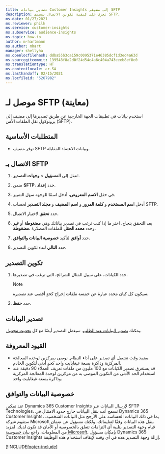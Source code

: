 ```yaml
---
title: تصدير بيانات Customer Insights إلى مضيفي SFTP
description: تعرف على كيفية تكوين الاتصال بمضيف SFTP.
ms.date: 01/27/2021
ms.reviewer: philk
ms.service: customer-insights
ms.subservice: audience-insights
ms.topic: how-to
author: m-hartmann
ms.author: mhart
manager: shellyha
ms.openlocfilehash: ddba55b3ca159c0095371e46385dcf1d3ed4a63d
ms.sourcegitcommit: 139548f8a2d0f24d54c4a6c404a743eeeb8ef8e0
ms.translationtype: HT
ms.contentlocale: ar-SA
ms.lasthandoff: 02/15/2021
ms.locfileid: "5267982"
---
```

# <a name="connector-for-sftp-preview"></a>موصل لـ SFTP (معاينة)

استخدم بيانات في تطبيقات الجهة الخارجية عن طريق تصديرها إلى مضيف إلى بروتوكول نقل الملفات الآمن (SFTP)‬.

## <a name="prerequisites"></a>المتطلبات الأساسية

- توفر مضيف SFTP وبيانات الاعتماد المقابلة.

## <a name="connect-to-sftp"></a>الاتصال بـ SFTP

1. انتقل إلى **المسؤول** > **وجهات التصدير**.

1. ضمن **SFTP**، حدد **إعداد**.

1. في حقل **الاسم المعروض**، أدخل اسمًا للوجهة سهل التمييز.

1. أدخل **اسم المستخدم** و **كلمة المرور** و **اسم المضيف** و **مجلد التصدير** لحساب SFTP.

1. حدد **تحقق** لاختبار الاتصال.

1. بعد التحقق بنجاح، اختر ما إذا كنت ترغب في تصدير بياناتك وهي **مضغوطة** أو **غير مضغوطة‏‎**، وحدد **محدد الحقل** للملفات المصدّرة.

1. حدد **أوافق** لتأكيد **خصوصية البيانات والتوافق‬**.

1. حدد **التالي** لبدء تكوين التصدير.

## <a name="configure-the-export"></a>تكوين التصدير

1. حدد الكيانات، على سبيل المثال الشرائح، التي ترغب في تصديرها.

   > [!NOTE]
   > سيكون كل كيان محدد عبارة عن خمسة ملفات إخراج كحدٍ أقصى عند تصديره. 

1. حدد **حفظ**.

## <a name="export-the-data"></a>تصدير البيانات

يمكنك [تصدير البيانات عند الطلب](export-destinations.md). سيعمل التصدير أيضًا مع كل [تحديث مجدول](system.md#schedule-tab).

## <a name="known-limitations"></a>القيود المعروفة

- يعتمد وقت تشغيل أي تصدير على أداء النظام. نوصي بمركزين لوحدة المعالجة المركزية وذاكرة بسعة غيغابايت واحد كحدٍ أدنى لتكوين الخادم. 
- قد يستغرق تصدير الكيانات مع 100 مليون من ملفات تعريف العملاء 90 دقيقة عند استخدام الحد الأدنى من التكوين الموصى به من مركزين لوحدة المعالجة المركزية وذاكرة بسعة غيغابايت واحد. 

## <a name="data-privacy-and-compliance"></a>خصوصية البيانات والتوافق

عند تمكين Dynamics 365 Customer Insights لإرسال البيانات عبر SFTP Technologies، تسمح أنت بنقل البيانات خارج حدود الامتثال في Dynamics 365 Customer Insights، بما في ذلك البيانات الحساسة على الأرجح مثل البيانات الشخصية. ستقوم شركة Microsoft بنقل هذه البيانات وفقًا لتعليماتك، ولكنك مسؤول عن ضمان قيام وجهة التصدير بتلبية أي التزامات تتعلق بالخصوصية أو الأمان قد تكون لديك. لمزيد من المعلومات، راجع [بيان خصوصية Microsoft](https://go.microsoft.com/fwlink/?linkid=396732).
بإمكان مسؤول Dynamics 365 Customer Insights إزالة وجهة التصدير هذه في أي وقت لإيقاف استخدام هذه الوظيفة.


[!INCLUDE[footer-include](../includes/footer-banner.md)]